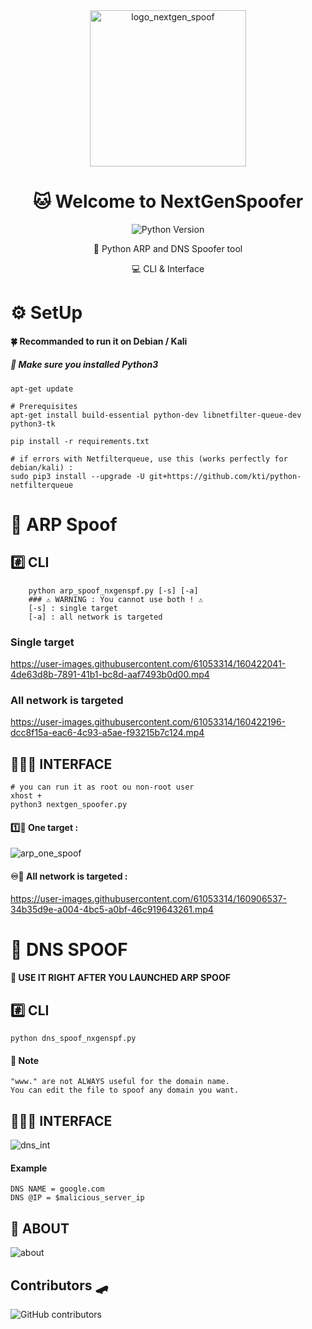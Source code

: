 <div align="center">
  <img alt="logo_nextgen_spoof" src="https://user-images.githubusercontent.com/61053314/132832369-540ded53-8aff-4ea7-bcd6-70dbe7109c1a.png" width="250" />
  <h1>🐱‍ Welcome to NextGenSpoofer </h1>
  <p>
    <img alt="Python Version" src="https://img.shields.io/badge/python-%3E%3D3.0-blue?style=for-the-badge" />
  </p>
🐍 Python ARP and DNS Spoofer tool
<p> 💻 CLI & Interface </p>
</div>

# ⚙️ SetUp 
#### 🍀 Recommanded to run it on Debian / Kali
##### 📢 Make sure you installed Python3

	apt-get update

	# Prerequisites
	apt-get install build-essential python-dev libnetfilter-queue-dev python3-tk
	
	pip install -r requirements.txt
	
	# if errors with Netfilterqueue, use this (works perfectly for debian/kali) :
	sudo pip3 install --upgrade -U git+https://github.com/kti/python-netfilterqueue


# 💈 ARP Spoof 
## #️⃣ CLI
		python arp_spoof_nxgenspf.py [-s] [-a]
		### ⚠️ WARNING : You cannot use both ! ⚠️
		[-s] : single target
		[-a] : all network is targeted
		
### Single target
https://user-images.githubusercontent.com/61053314/160422041-4de63d8b-7891-41b1-bc8d-aaf7493b0d00.mp4

### All network is targeted
https://user-images.githubusercontent.com/61053314/160422196-dcc8f15a-eac6-4c93-a5ae-f93215b7c124.mp4

## 👨🏽‍💻 INTERFACE
	# you can run it as root ou non-root user
	xhost +
	python3 nextgen_spoofer.py
	
#### 1️⃣🎯 One target : 
![arp_one_spoof](https://user-images.githubusercontent.com/61053314/161270810-292725ba-2bb6-4fbb-a005-c98f340b46d2.png)

#### ♾️🎯 All network is targeted : 
https://user-images.githubusercontent.com/61053314/160906537-34b35d9e-a004-4bc5-a0bf-46c919643261.mp4

# 🍔 DNS SPOOF 
#### 📢 USE IT RIGHT AFTER YOU LAUNCHED ARP SPOOF
## #️⃣ CLI
	python dns_spoof_nxgenspf.py
	
#### 📝 Note 
	"www." are not ALWAYS useful for the domain name.
	You can edit the file to spoof any domain you want.
	
## 👨🏽‍💻 INTERFACE
![dns_int](https://user-images.githubusercontent.com/61053314/161272132-5e0a69c5-18fa-4e8a-a6f8-bf14f65cb15f.png)
#### Example
	DNS NAME = google.com
	DNS @IP = $malicious_server_ip
	
## 💭 ABOUT
![about](https://user-images.githubusercontent.com/61053314/161272169-90563473-8233-4988-9ac8-10971d3f19e8.png)
## Contributors 🛹
![GitHub contributors](https://img.shields.io/github/contributors/saladandonionrings/nextgen_spoofer?style=flat-square)

